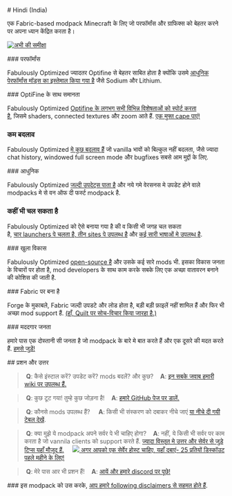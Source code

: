 # Hindi (India) 
  
 एक Fabric-based modpack Minecraft के लिए जो परफॉर्मांस और ग्राफिक्स को बेहतर करने पर अपना ध्यान केंद्रित करता है। 
  
 [![अभी की समीक्षा](https://img.youtube.com/vi/bb8G9X5Q_4I/maxresdefault.jpg)](https://www.youtube.com/watch?v=bb8G9X5Q_4I) 
  
 ### परफॉर्मांस
  
 Fabulously Optimized ज्यादतर Optifine से बेहतर साबित होता है क्योंकि उसमे [आधुनिक पेरफॉर्मांस मॉड्स का इस्तेमाल किया गया है][1] जैसे Sodium और Lithium. 
  
 ### OptiFine के साथ समानता 
  
 Fabulously Optimized [Optifine के लगभग सभी विभिन्न विशेषताओं को स्पोर्ट करता है][2], जिसमे shaders, connected textures और zoom आते हैं. [एक मुफ्त cape पाएं!][3] 
  
 ### कम बदलाव 
  
 Fabulously Optimized [मे कुछ बदलाव हैं][4] जो vanilla भावों को बिल्कुल नहीं बदलता, जैसे ज्यादा chat history, windowed full screen mode और bugfixes सबसे आम मुद्दों के लिए. 
  
 ### आधुनिक
  
 Fabulously Optimized [जल्दी उपदेट्स पाता है][5] और नये गमे वेरसनस मे उपडेट होने वाले modpacks मे से वन ऑफ दी फर्स्ट modpack है. 
  
 ### कहीं भी चल सकता है
  
 Fabulously Optimized को ऐसे बनाया गया है की व किसी भी जगह चल सकता है, [चार launchers पे चलता है, तीन sites पे उपलब्ध है][6] और [कई सारी भाषाओं मे उपलब्ध है][7]. 
  
 ### खुला विकास
 
 Fabulously Optimized [open-source है][8] और उसके कई सारे mods भी. इसका विकास जनता के विचारों पर होता है, mod developers के साथ काम करके सबके लिए एक अच्छा वातावरन बनाने की कोशिस की जाती है. 
  
 ### Fabric पर बना है
  
 Forge के मुकाबले, Fabric जल्दी उपडटे और लोड होता है, बड़ी बड़ी फ़ाइलें नहीं शामिल हैं और फिर भी अच्छा mod support हैं. [(हाँ, Quilt पर सोच-विचार किया जारहा है.)][9] 
  
 ### मददगार जनता
  
 हमारे पास एक दोस्तानी सी जनता है जो modpack के बारे मे बात करते हैं और एक दूसरे की मदत करते हैं. [हमसे जुड़ें!][10] 
  
 ## प्रशन और उत्तर
  
 > **Q**: कैसे इंस्टाल करें? उपडेट करें? mods बदलें? और कुछ? 
 >  
 > **A**: [इन सबके जवाब हमारी wiki पर उपलब्ध हैं.][11] 
  
  
 > **Q**: कुछ टूट गया! तुम्हे कुछ जोड़ना है! 
 >  
 > **A**: [हमारे GitHub पेज पर डालें.][8] 
  
  
 > **Q**: कौनसे mods उपलब्ध हैं?  
 >  
 > **A**: किसी भी संस्करण को दबाकर नीचे जाएं [या नीचे दी गयी टेबल देखें][12]. 
  
  
 > **Q**: क्या मुझे ये modpack अपने सर्वर पे भी चाहिए होगा? 
 >  
 > **A**: नहीं, ये किसी भी सर्वर पर काम करता है जो vannila clients को support करते हैं. [ज्यादा विस्तृत मे उत्तर और सेर्वर से जुड़े टिप्स यहाँ मौजूद हैं.][13]  
 >  
 > [![](https://i.ibb.co/gr9mSxW/image.png) अगर आपको एक सेर्वेर होस्ट चाहिए, यहाँ दबाएं- 25 प्रतियों डिस्कॉउट पहले महीने के लिए!][14] 
  
  
 > **Q**: मेरे पास आर भी प्रशन हैं! 
 >  
 > **A**: [आयें और हमारे discord पर पूछे!][10] 
  
 ### इस modpack को उस करके, [आप हमारे following disclaimers से सहमत होते हैं][15]. 
  
 [1]: https://github.com/Fabulously-Optimized/fabulously-optimized/blob/main/INCLUDED-MODS.md#smooth 
 [2]: https://fabulously-optimized.gitbook.io/modpack/readme/give-up-optifine 
 [3]: https://fabulously-optimized.gitbook.io/modpack/readme/free-cape 
 [4]: https://github.com/Fabulously-Optimized/fabulously-optimized/blob/main/INCLUDED-MODS.md#functional 
 [5]: https://github.com/Fabulously-Optimized/fabulously-optimized/blob/description-overhaul/CHANGELOG.md 
 [6]: https://github.com/Fabulously-Optimized/fabulously-optimized#downloads 
 [7]: https://github.com/Fabulously-Optimized/wiki/blob/main/en-us/language-support.md 
 [8]: https://github.com/Fabulously-Optimized/fabulously-optimized 
 [9]: https://github.com/Fabulously-Optimized/fabulously-optimized/issues/257 
 [10]: https://discord.gg/yxaXtaQqdB 
 [11]: https://fabulously-optimized.gitbook.io/modpack/ 
 [12]: https://github.com/Fabulously-Optimized/fabulously-optimized/blob/main/INCLUDED-MODS.md 
 [13]: https://fabulously-optimized.gitbook.io/modpack/readme/server-setup 
 [14]: https://www.bisecthosting.com/clients/aff.php?aff=2604 
 [15]: https://github.com/Fabulously-Optimized/fabulously-optimized#disclaimers
